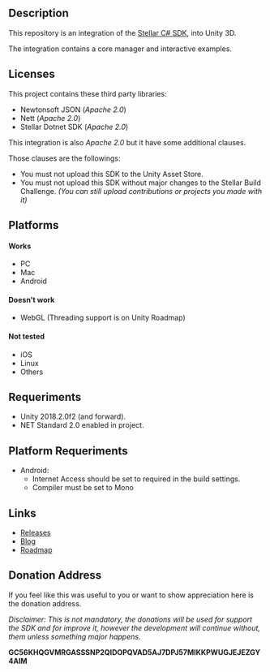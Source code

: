 Description
-
This repository is an integration of the [Stellar C# SDK](https://github.com/elucidsoft/dotnet-stellar-sdk), into Unity 3D.

The integration contains a core manager and interactive examples.
  
Licenses
-
This project contains these third party libraries:
 - Newtonsoft JSON (*Apache 2.0*)
 - Nett (*Apache 2.0*)
 - Stellar Dotnet SDK (*Apache 2.0*)

This integration is also *Apache 2.0* but it have some additional clauses.

Those clauses are the followings:
- You must not upload this SDK to the Unity Asset Store.
- You must not upload this SDK without major changes to the Stellar Build Challenge. 
*(You can still upload contributions or projects you made with it)*
  
Platforms
-
#### Works
- PC  
- Mac  
- Android

#### Doesn't work
 - WebGL (Threading support is on Unity Roadmap)

#### Not tested
- iOS
- Linux
- Others

Requeriments
-
- Unity 2018.2.0f2 (and forward).
- NET Standard 2.0 enabled in project.

Platform Requeriments
-
- Android:  
  - Internet Access should be set to required in the build settings.  
  - Compiler must be set to Mono
  
Links
-
- [Releases](https://github.com/Kirbyrawr/stellar-unity/releases)
- [Blog](https://stellaru.wordpress.com)
- [Roadmap](https://trello.com/b/z6cGpmi1/ustellar)

Donation Address
-
If you feel like this was useful to you or want to show appreciation here is the donation address.

*Disclaimer: This is not mandatory, the donations will be used for support the SDK and for improve it, however the development will continue without, them unless something major happens.*

**GC56KHQGVMRGASSSNP2QIDOPQVAD5AJ7DPJ57MIKKPWUGJEJEZGY4AIM**

